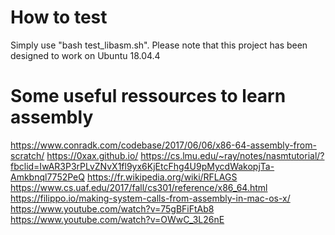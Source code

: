 # How to test

Simply use "bash test_libasm.sh". 
Please note that this project has been designed to work on Ubuntu 18.04.4

# Some useful ressources to learn assembly

https://www.conradk.com/codebase/2017/06/06/x86-64-assembly-from-scratch/
https://0xax.github.io/
https://cs.lmu.edu/~ray/notes/nasmtutorial/?fbclid=IwAR3P3rPLvZNvX1fl9yx6KjEtcFhg4U9pMycdWakopjTa-Amkbnql7752PeQ
https://fr.wikipedia.org/wiki/RFLAGS
https://www.cs.uaf.edu/2017/fall/cs301/reference/x86_64.html
https://filippo.io/making-system-calls-from-assembly-in-mac-os-x/
https://www.youtube.com/watch?v=75gBFiFtAb8
https://www.youtube.com/watch?v=OWwC_3L26nE
